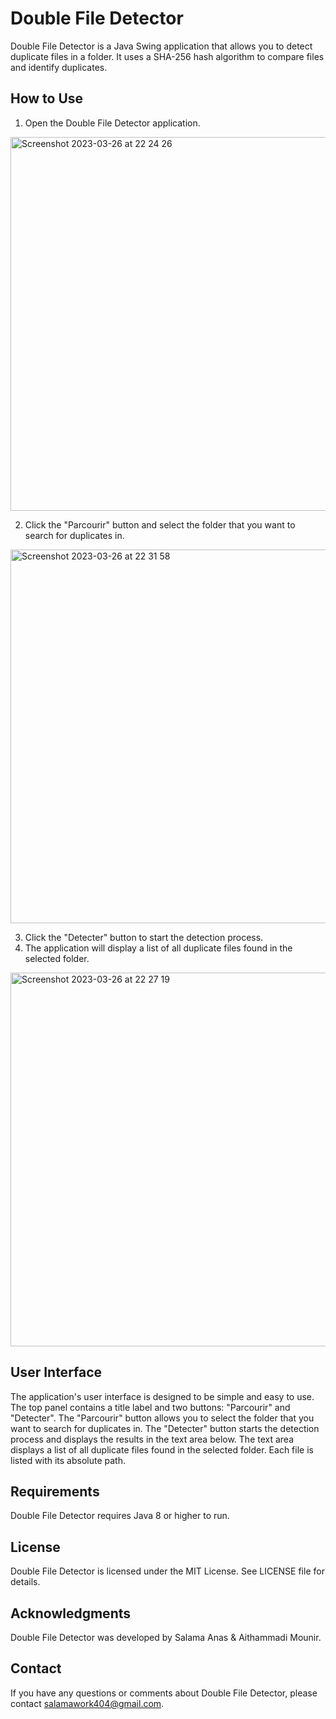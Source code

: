 # Double File Detector

Double File Detector is a Java Swing application that allows you to detect duplicate files in a folder. It uses a SHA-256 hash algorithm to compare files and identify duplicates.

## How to Use

1. Open the Double File Detector application.


<img width="598" alt="Screenshot 2023-03-26 at 22 24 26" src="https://user-images.githubusercontent.com/94865392/227808648-05e8d340-e098-4e78-a401-e91dfb32aacc.png">





2. Click the "Parcourir" button and select the folder that you want to search for duplicates in.


<img width="598" alt="Screenshot 2023-03-26 at 22 31 58" src="https://user-images.githubusercontent.com/94865392/227808883-56e10614-3a90-4a87-a386-109dab3c6465.png">



3. Click the "Detecter" button to start the detection process.
4. The application will display a list of all duplicate files found in the selected folder.


<img width="598" alt="Screenshot 2023-03-26 at 22 27 19" src="https://user-images.githubusercontent.com/94865392/227808884-f9c2ecba-7cd9-425f-9d0e-7a13bb01bb54.png">



## User Interface

The application's user interface is designed to be simple and easy to use. The top panel contains a title label and two buttons: "Parcourir" and "Detecter".
The "Parcourir" button allows you to select the folder that you want to search for duplicates in. The "Detecter" button starts the detection process and displays the results in the text area below.
The text area displays a list of all duplicate files found in the selected folder. Each file is listed with its absolute path.

## Requirements

Double File Detector requires Java 8 or higher to run.

## License

Double File Detector is licensed under the MIT License. See LICENSE file for details.

## Acknowledgments

Double File Detector was developed by Salama Anas & Aithammadi Mounir.

## Contact

If you have any questions or comments about Double File Detector, please contact salamawork404@gmail.com.
